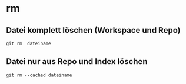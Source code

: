 # rm

## Datei komplett löschen (Workspace und Repo) 

```
git rm  dateiname  
```

## Datei nur aus Repo und Index löschen 

```
git rm --cached dateiname 
```
